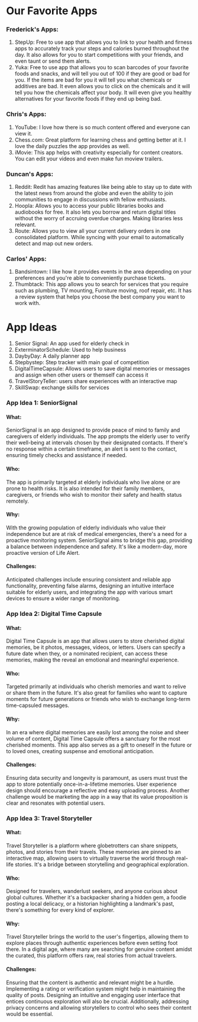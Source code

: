 # Our Favorite Apps

### Frederick's Apps:
1. StepUp: Free to use app that allows you to link to your health and firness apps to accurately track your steps and calories burned throughout the day. It also allows for you to start competitions with your friends, and even taunt or send them alerts.
2. Yuka: Free to use app that allows you to scan barcodes of your favorite foods and snacks, and will tell you out of 100 if they are good or bad for you. If the items are bad for you it will tell you what chemicals or additives are bad. It even allows you to click on the chemicals and it will tell you how the chemicals affect your body. It will even give you healthy alternatives for your favorite foods if they end up being bad.

### Chris's Apps:
1. YouTube: I love how there is so much content offered and everyone can view it.
2. Chess.com: Great platform for learning chess and getting better at it. I love the daily puzzles the app provides as well.
3. iMovie: This app helps with creativity especially for content creators. You can edit your videos and even make fun moview trailers.

### Duncan's Apps:
1. Reddit: Redit has amazing features like being able to stay up to date with the latest news from around the globe and even the ability to join communities to engage in discussions with fellow enthusiasts.
2. Hoopla: Allows you to access your public libraries books and audiobooks for free. It also lets you borrow and return digital titles without the worry of accruing overdue charges. Making libraries less relevant.
3. Route: Allows you to view all your current delivery orders in one consolidated platform. While syncing with your email to automatically detect and map out new orders.

### Carlos' Apps: 
1. Bandsintown: I like how it provides events in the area depending on your preferences and you're able to conveniently purchase tickets.
2. Thumbtack: This app allows you to search for services that you require such as plumbing, TV mounting, Furniture moving, roof repair, etc. It has a review system that helps you choose the best company you want to work with. 

# App Ideas
1. Senior Signal: An app used for elderly check in
2. ExterminatorSchedule: Used to help business
3. DaybyDay: A daily planner app
4. Stepbystep: Step tracker with main goal of competition
5. DigitalTimeCapsule: Allows users to save digital memories or messages and assign when other users or themself can access it
6. TravelStoryTeller: users share experiences with an interactive map
7. SkillSwap: exchange skills for services

### App Idea 1: SeniorSignal
#### What: 
SeniorSignal is an app designed to provide peace of mind to family and caregivers of elderly individuals. The app prompts the elderly user to verify their well-being at intervals chosen by their designated contacts. If there's no response within a certain timeframe, an alert is sent to the contact, ensuring timely checks and assistance if needed.

#### Who: 
The app is primarily targeted at elderly individuals who live alone or are prone to health risks. It is also intended for their family members, caregivers, or friends who wish to monitor their safety and health status remotely.

#### Why: 
With the growing population of elderly individuals who value their independence but are at risk of medical emergencies, there's a need for a proactive monitoring system. SeniorSignal aims to bridge this gap, providing a balance between independence and safety. It's like a modern-day, more proactive version of Life Alert.

#### Challenges: 
Anticipated challenges include ensuring consistent and reliable app functionality, preventing false alarms, designing an intuitive interface suitable for elderly users, and integrating the app with various smart devices to ensure a wider range of monitoring.

### App Idea 2: Digital Time Capsule
#### What:
Digital Time Capsule is an app that allows users to store cherished digital memories, be it photos, messages, videos, or letters. Users can specify a future date when they, or a nominated recipient, can access these memories, making the reveal an emotional and meaningful experience.

#### Who:
Targeted primarily at individuals who cherish memories and want to relive or share them in the future. It's also great for families who want to capture moments for future generations or friends who wish to exchange long-term time-capsuled messages.

#### Why:
In an era where digital memories are easily lost among the noise and sheer volume of content, Digital Time Capsule offers a sanctuary for the most cherished moments. This app also serves as a gift to oneself in the future or to loved ones, creating suspense and emotional anticipation.

#### Challenges:
Ensuring data security and longevity is paramount, as users must trust the app to store potentially once-in-a-lifetime memories. User experience design should encourage a reflective and easy uploading process. Another challenge would be marketing the app in a way that its value proposition is clear and resonates with potential users.

### App Idea 3: Travel Storyteller
#### What:
Travel Storyteller is a platform where globetrotters can share snippets, photos, and stories from their travels. These memories are pinned to an interactive map, allowing users to virtually traverse the world through real-life stories. It's a bridge between storytelling and geographical exploration.

#### Who:
Designed for travelers, wanderlust seekers, and anyone curious about global cultures. Whether it's a backpacker sharing a hidden gem, a foodie posting a local delicacy, or a historian highlighting a landmark's past, there's something for every kind of explorer.

#### Why:
Travel Storyteller brings the world to the user's fingertips, allowing them to explore places through authentic experiences before even setting foot there. In a digital age, where many are searching for genuine content amidst the curated, this platform offers raw, real stories from actual travelers.

#### Challenges:
Ensuring that the content is authentic and relevant might be a hurdle. Implementing a rating or verification system might help in maintaining the quality of posts. Designing an intuitive and engaging user interface that entices continuous exploration will also be crucial. Additionally, addressing privacy concerns and allowing storytellers to control who sees their content would be essential.


